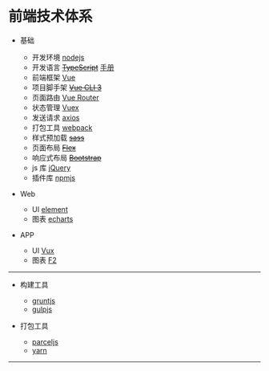 # 前端技术体系

- 基础

  - 开发环境 [nodejs](https://www.nodeapp.cn)
  - 开发语言 [~~TypeScript~~](https://www.tslang.cn/docs/home.html) [手册](https://typescript.bootcss.com/)
  - 前端框架 [Vue](https://cn.vuejs.org/v2/guide/)
  - 项目脚手架 [~~Vue CLI 3~~](https://cli.vuejs.org/)
  - 页面路由 [Vue Router](https://router.vuejs.org/zh/)
  - 状态管理 [Vuex](https://vuex.vuejs.org/zh/)
  - 发送请求 [axios](https://www.kancloud.cn/yunye/axios/234845)
  - 打包工具 [webpack](https://webpack.js.org/) 
  - 样式预加载 [~~sass~~](https://www.sass.hk/docs/)
  - 页面布局 [~~Flex~~](https://www.runoob.com/w3cnote/flex-grammar.html)
  - 响应式布局 [~~Bootstrap~~](https://v3.bootcss.com/getting-started/)
  - js 库 [jQuery](https://api.jquery.com/)
  - 插件库 [npmjs](https://www.npmjs.com.cn/)

- Web
  - UI [element](http://element-cn.eleme.io/#/zh-CN/component/input)
  - 图表 [echarts](http://echarts.baidu.com/examples/)
- APP
  - UI [Vux](https://vux.li/demos/v2/#/demo)
  - 图表 [F2](https://antv.alipay.com/zh-cn/f2/3.x/demo/index.html)


---

- 构建工具
    - [gruntjs](https://www.gruntjs.net/)
    - [gulpjs](https://www.gulpjs.com.cn/)
    
- 打包工具
    - [parceljs](https://www.parceljs.cn/)
    - [yarn](https://yarn.bootcss.com/docs/getting-started/)
    
---


